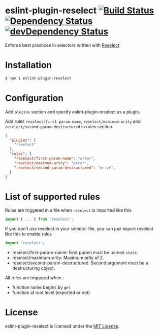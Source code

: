 eslint-plugin-reselect [![Build Status](https://travis-ci.org/popul/eslint-plugin-reselect.svg?branch=master)](https://travis-ci.org/popul/eslint-plugin-reselect) [![Dependency Status](https://david-dm.org/popul/eslint-plugin-reselect.svg)](https://david-dm.org/popul/eslint-plugin-reselect) [![devDependency Status](https://david-dm.org/popul/eslint-plugin-reselect/dev-status.svg)](https://david-dm.org/popul/eslint-plugin-reselect#info=devDependencies)
========================

Enforce best practices in selectors written with [Reselect](https://github.com/reactjs/reselect)

# Installation

```sh
$ npm i eslint-plugin-reselect
```

# Configuration

Add `plugins` section and specify eslint-plugin-reselect as a plugin.

Add rules `reselect/first-param-name`, `reselect/maximum-arity` and `reselect/second-param-destructured`  in rules section.

```json
{
  "plugins": [
    "reselect"
  ],
  "rules": {
    "reselect/first-param-name": "error",
    "reselect/maximum-arity": "error",
    "reselect/second-param-destructured": "error",
  }
}
```

# List of supported rules

Rules are triggered in a file when `reselect` is imported like this 
```js
import { ... } from 'reselect';
```

If you don't use reselect in your selector file, you can just import reselect like this to enable rules
```js 
import 'reselect';
```
* reselect/first-param-name: First param must be named `state`.
* reselect/maximum-arity: Maximum arity of 2.
* reselect/second-param-destructured: Second argument must be a destructuring object. 

All rules are triggered when :
 * function name begins by `get`
 * function at root level (exported or not)
 
# License

eslint-plugin-reselect is licensed under the [MIT License](http://www.opensource.org/licenses/mit-license.php).
